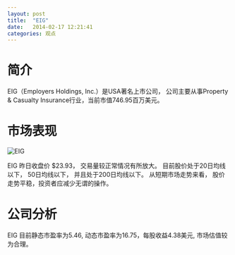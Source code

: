 ```yaml
---
layout: post
title:  "EIG"
date:   2014-02-17 12:21:41
categories: 观点
---
```


# 简介
EIG（Employers Holdings, Inc.）是USA著名上市公司，
公司主要从事Property & Casualty Insurance行业，当前市值746.95百万美元。

# 市场表现

![EIG](http://finviz.com/chart.ashx?t=EIG&ty=c&ta=1&p=d&s=l)

EIG 昨日收盘价 $23.93，
交易量较正常情况有所放大。
目前股价处于20日均线以下，
50日均线以下，
并且处于200日均线以下。
从短期市场走势来看，
股价走势平稳，投资者应减少无谓的操作。

# 公司分析
EIG 目前静态市盈率为5.46, 动态市盈率为16.75，每股收益4.38美元,
市场估值较为合理。

